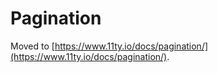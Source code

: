 # Pagination

Moved to [https://www.11ty.io/docs/pagination/](https://www.11ty.io/docs/pagination/).

